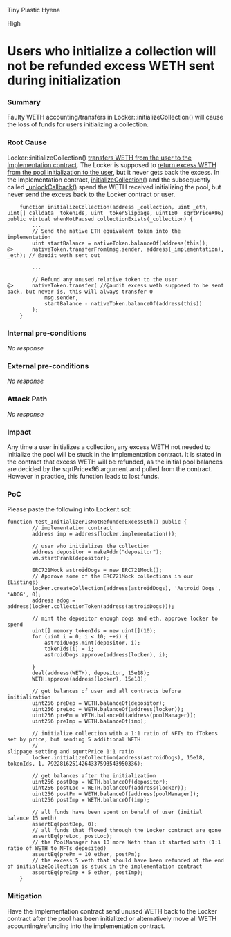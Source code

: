 Tiny Plastic Hyena

High

# Users who initialize a collection will not be refunded excess WETH sent during initialization

### Summary

Faulty WETH accounting/transfers in Locker::initializeCollection() will cause the loss of funds for users initializing a collection.

### Root Cause

Locker::initializeCollection() [transfers WETH from the user to the Implementation contract](https://github.com/sherlock-audit/2024-08-flayer/blob/0ec252cf9ef0f3470191dcf8318f6835f5ef688c/flayer/src/contracts/Locker.sol#L384). The Locker is supposed to [return excess WETH from the pool initialization to the user](https://github.com/sherlock-audit/2024-08-flayer/blob/0ec252cf9ef0f3470191dcf8318f6835f5ef688c/flayer/src/contracts/Locker.sol#L394-L398), but it never gets back the excess. In the Implementation contract, [initializeCollection()](https://github.com/sherlock-audit/2024-08-flayer/blob/0ec252cf9ef0f3470191dcf8318f6835f5ef688c/flayer/src/contracts/implementation/UniswapImplementation.sol#L205-L240) and the subsequently called [_unlockCallback()](https://github.com/sherlock-audit/2024-08-flayer/blob/0ec252cf9ef0f3470191dcf8318f6835f5ef688c/flayer/src/contracts/implementation/UniswapImplementation.sol#L376-L420) spend the WETH received initializing the pool, but never send the excess back to the Locker contract or user.

```solidity
    function initializeCollection(address _collection, uint _eth, uint[] calldata _tokenIds, uint _tokenSlippage, uint160 _sqrtPriceX96) public virtual whenNotPaused collectionExists(_collection) {
        ...
        // Send the native ETH equivalent token into the implementation
        uint startBalance = nativeToken.balanceOf(address(this));
@>      nativeToken.transferFrom(msg.sender, address(_implementation), _eth); // @audit weth sent out

        ...

        // Refund any unused relative token to the user
@>      nativeToken.transfer( //@audit excess weth supposed to be sent back, but never is, this will always transfer 0
            msg.sender,
            startBalance - nativeToken.balanceOf(address(this))
        );
    }
```

### Internal pre-conditions

_No response_

### External pre-conditions

_No response_

### Attack Path

_No response_

### Impact

Any time a user initializes a collection, any excess WETH not needed to initialize the pool will be stuck in the Implementation contract. It is stated in the contract that excess WETH will be refunded, as the initial pool balances are decided by the sqrtPricex96 argument and pulled from the contract. However in practice, this function leads to lost funds.

### PoC

Please paste the following into Locker.t.sol:
```solidity
function test_InitializerIsNotRefundedExcessEth() public {
        // implementation contract
        address imp = address(locker.implementation());
        
        // user who initializes the collection
        address depositor = makeAddr("depositor");
        vm.startPrank(depositor);

        ERC721Mock astroidDogs = new ERC721Mock();
        // Approve some of the ERC721Mock collections in our {Listings}
        locker.createCollection(address(astroidDogs), 'Astroid Dogs', 'ADOG', 0);
        address adog = address(locker.collectionToken(address(astroidDogs)));

        // mint the depositor enough dogs and eth, approve locker to spend
        uint[] memory tokenIds = new uint[](10);
        for (uint i = 0; i < 10; ++i) {
            astroidDogs.mint(depositor, i);
            tokenIds[i] = i;
            astroidDogs.approve(address(locker), i);
            
        }
        deal(address(WETH), depositor, 15e18);
        WETH.approve(address(locker), 15e18);

        // get balances of user and all contracts before initialization
        uint256 preDep = WETH.balanceOf(depositor);
        uint256 preLoc = WETH.balanceOf(address(locker));
        uint256 prePm = WETH.balanceOf(address(poolManager));
        uint256 preImp = WETH.balanceOf(imp);
        
        // initialize collection with a 1:1 ratio of NFTs to fTokens set by price, but sending 5 additional WETH
        //                                                      slippage setting and squrtPrice 1:1 ratio
        locker.initializeCollection(address(astroidDogs), 15e18, tokenIds, 1, 79228162514264337593543950336);

        // get balances after the initialization
        uint256 postDep = WETH.balanceOf(depositor);
        uint256 postLoc = WETH.balanceOf(address(locker));
        uint256 postPm = WETH.balanceOf(address(poolManager));
        uint256 postImp = WETH.balanceOf(imp);

        // all funds have been spent on behalf of user (initial balance 15 weth)
        assertEq(postDep, 0);
        // all funds that flowed through the Locker contract are gone
        assertEq(preLoc, postLoc);
        // the PoolManager has 10 more Weth than it started with (1:1 ratio of WETH to NFTs deposited)
        assertEq(prePm + 10 ether, postPm);
        // the excess 5 weth that should have been refunded at the end of initializeCollection is stuck in the implementation contract
        assertEq(preImp + 5 ether, postImp);
    }
```

### Mitigation

Have the Implementation contract send unused WETH back to the Locker contract after the pool has been initialized or alternatively move all WETH accounting/refunding into the implementation contract.